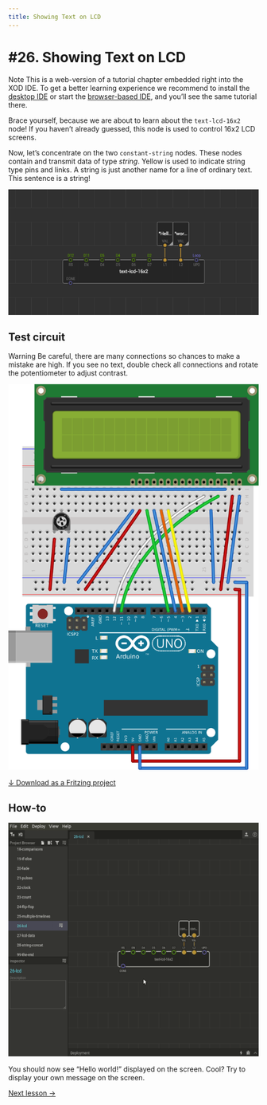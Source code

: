 ```yaml
---
title: Showing Text on LCD
---
```


# #26. Showing Text on LCD

<div class="ui segment note">
<span class="ui ribbon label">Note</span>
This is a web-version of a tutorial chapter embedded right into the XOD IDE.
To get a better learning experience we recommend to install the
<a href="/downloads/">desktop IDE</a> or start the
<a href="/ide/">browser-based IDE</a>, and you’ll see the same tutorial there.
</div>

Brace yourself, because we are about to learn about the `text-lcd-16x2` node! If
you haven’t already guessed, this node is used to control 16x2 LCD screens.

Now, let’s concentrate on the two `constant-string` nodes. These nodes contain
and transmit data of type _string_. Yellow is used to indicate string type pins
and links. A string is just another name for a line of ordinary text. This
sentence is a string!

![Patch](./patch.png)

## Test circuit

<div class="ui segment note">
<span class="ui ribbon orange label">Warning</span>
Be careful, there are many connections so chances to make a mistake are high.
If you see no text, double check all connections and rotate the potentiometer
to adjust contrast.
</div>

![Circuit](./circuit.fz.png)

[↓ Download as a Fritzing project](./circuit.fzz)

## How-to

![Screencast](./screencast.gif)

You should now see “Hello world!” displayed on the screen. Cool? Try to display
your own message on the screen.

[Next lesson →](../27-lcd-data/)
